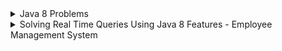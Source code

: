 <details>
  <summary>Java 8 Problems</summary>

12. Java 8 program to check if two strings are anagrams or not?
13. Find sum of all digits of a number in Java 8?
14. Find second largest number in an integer array?
15. Given a list of strings, sort them according to increasing order of their length?
16. Given an integer array, find sum and average of all elements?
17. How do you find common elements between two arrays?
18. Reverse each word of a string using Java 8 streams?
19. How do you find sum of first 10 natural numbers?
20. Reverse an integer array?
21. Print first 10 even numbers?
22. How do you find the most repeated element in an array?
23. Palindrome program using Java 8 streams?
24. Given a list of strings, find out those strings which start with a number?
25. How do you extract duplicate elements from an array?
26. Print duplicate characters in a string?
27. Find first repeated character in a string?
28. Find first non-repeated character in a string?
29. Fibonacci series?
30. First 10 odd numbers?
31. How do you get last element of an array?
32. Find the age of a person in years if the birthday is given?

</details>

<details>
  <summary>Solving Real Time Queries Using Java 8 Features - Employee Management System</summary>

1. How many male and female employees are there in the organization?
2. Print the name of all departments in the organization?
3. What is the average age of male and female employees?
4. Get the details of the highest paid employee in the organization?
5. Get the names of all employees who have joined after 2015?
6. Count the number of employees in each department?
7. What is the average salary of each department?
8. Get the details of the youngest male employee in the product development department?
9. Who has the most working experience in the organization?
10. How many male and female employees are there in the sales and marketing team?
11. What is the average salary of male and female employees?
12. List down the names of all employees in each department?
13. What is the average salary and total salary of the whole organization?
14. Separate the employees who are younger or equal to 25 years from those employees who are older than 25 years?
15. Who is the oldest employee in the organization? What is his age and which department does he belong to?

</details>
